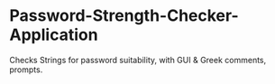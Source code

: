 # Password-Strength-Checker-Application
Checks Strings for password suitability, with GUI &amp; Greek comments, prompts.
